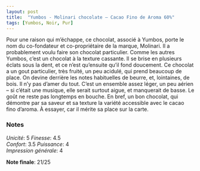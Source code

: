 ```yaml
---
layout: post
title:  "Yumbos - Molinari chocolate – Cacao Fino de Aroma 60%"
tags: [Yumbos, Noir, Pur] 
---
```



Pour une raison qui m’échappe, ce chocolat, associé à Yumbos, porte le nom du co-fondateur et co-propriétaire de la marque, Molinari. Il a probablement voulu faire son chocolat particulier.
Comme les autres Yumbos, c’est un chocolat à la texture cassante. Il se brise en plusieurs éclats sous la dent, et ce n’est qu’ensuite qu’il fond doucement.
Ce chocolat a un gout particulier, très fruité, un peu acidulé, qui prend beaucoup de place. On devine derrière les notes habituelles de beurre, et, lointaines, de bois. Il n’y pas d’amer du tout. C’est un ensemble assez léger, un peu aérien – si c’était une musique, elle serait surtout aigue, et manquerait de basse. Le goût ne reste pas longtemps en bouche.
En bref, un bon chocolat, qui démontre par sa saveur et sa texture la variété accessible avec le cacao fino d’aroma. À essayer, car il mérite sa place sur la carte.

### Notes

_Unicité_: 5
_Finesse_: 4.5  
_Confort_: 3.5
_Puissance_: 4  
_Impression générale_: 4

**Note finale**: 21/25